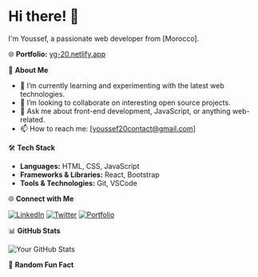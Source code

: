 # Hi there! 👋

I'm Youssef, a passionate web developer from [Morocco].

🌐 **Portfolio:** [yg-20.netlify.app](https://yg-20.netlify.app/)

🚀 **About Me**

- 🌱 I’m currently learning and experimenting with the latest web technologies.
- 👯 I’m looking to collaborate on interesting open source projects.
- 💬 Ask me about front-end development, JavaScript, or anything web-related.
- 📫 How to reach me: [youssef20contact@gmail.com]

🛠 **Tech Stack**

- **Languages:** HTML, CSS, JavaScript
- **Frameworks & Libraries:** React, Bootstrap
- **Tools & Technologies:** Git, VSCode

🌐 **Connect with Me**

[![LinkedIn](https://img.shields.io/badge/-LinkedIn-blue?style=flat-square&logo=LinkedIn&logoColor=white)](https://www.linkedin.com/in/yourlinkedinusername/)
[![Twitter](https://img.shields.io/badge/-Twitter-1DA1F2?style=flat-square&logo=Twitter&logoColor=white)](https://twitter.com/yourtwitterusername)
[![Portfolio](https://img.shields.io/badge/-Portfolio-black?style=flat-square&logo=dev.to&logoColor=white)](https://yg-20.netlify.app/)

📊 **GitHub Stats**

![Your GitHub Stats](https://github-readme-stats.vercel.app/api?username=Youssef-Ghafir&show_icons=true&hide_title=true&hide=contribs,prs&theme=radical)

🌈 **Random Fun Fact**


